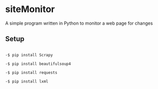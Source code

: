 # siteMonitor
A simple program written in Python to monitor a web page for changes

## Setup

<code>
-$ pip install Scrapy <br>
-$ pip install beautifulsoup4 <br>
-$ pip install requests <br>
-$ pip install lxml
</code>
